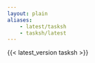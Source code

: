 ```yaml
---
layout: plain
aliases:
    - latest/tasksh
    - tasksh/latest
---
```

{{< latest_version tasksh >}}
